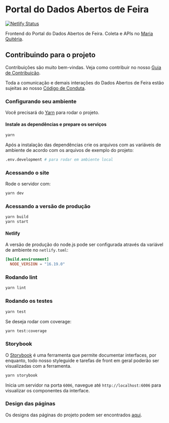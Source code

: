 # Portal do Dados Abertos de Feira

[![Netlify Status](https://api.netlify.com/api/v1/badges/7ba794b1-3a2d-49ff-bcc5-533510d7710d/deploy-status)](https://app.netlify.com/sites/dadosabertosdefeira/deploys)

Frontend do Portal do Dados Abertos de Feira.
Coleta e APIs no [Maria Quitéria](https://github.com/DadosAbertosDeFeira/maria-quiteria/).

## Contribuindo para o projeto

Contribuições são muito bem-vindas. Veja como contribuir no nosso [Guia de Contribuição](CONTRIBUTING.md).

Toda a comunicação e demais interações do Dados Abertos de Feira estão sujeitas
ao nosso [Código de Conduta](CODE_OF_CONDUCT.md).

### Configurando seu ambiente

Você precisará do [Yarn](https://yarnpkg.com/) para rodar o projeto.

#### Instale as dependências e prepare os serviços

```bash
yarn
```

Após a instalação das dependências crie os arquivos com as variáveis de ambiente de acordo com os arquivos de exemplo do projeto:

```bash
.env.development # para rodar em ambiente local
```

### Acessando o site

Rode o servidor com:

```bash
yarn dev
```

### Acessando a versão de produção

```bash
yarn build
yarn start
```

#### Netlify

A versão de produção do node.js pode ser configurada através da variável de ambiente no `netlify.toml`:

```toml
[build.environment]
  NODE_VERSION = "16.19.0"
```

### Rodando lint

```bash
yarn lint
```

### Rodando os testes

```bash
yarn test
```

Se deseja rodar com coverage:

```bash
yarn test:coverage
```

### Storybook

O [Storybook](https://storybook.js.org/) é uma ferramenta que permite documentar interfaces, por enquanto, todo nosso styleguide e tarefas de front em geral poderão ser visualizadas com a ferramenta.

```bash
yarn storybook
```

Inicia um servidor na porta `6006`, navegue até `http://localhost:6006` para visualizar os componentes da interface.

### Design das páginas

Os designs das páginas do projeto podem ser encontrados [aqui](https://www.figma.com/file/XNfcVKFQLMcw4WzYB9srDs/DadosFeira?node-id=155%3A537).
